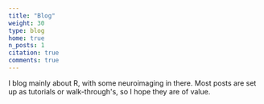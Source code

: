 ```yaml
---
title: "Blog"
weight: 30
type: blog
home: true
n_posts: 1
citation: true
comments: true
---
```


I blog mainly about R, with some neuroimaging in there. Most posts are set up as tutorials or walk-through's, so I hope they are of value.

<div class="uk-container uk-container-center uk-container-margin-bottom">
<center>
<script async data-uid="f8d3131d6d" src="https://drmowinckels.ck.page/f8d3131d6d/index.js"></script>
</center>
 </div>
